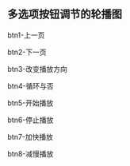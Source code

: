 ## 多选项按钮调节的轮播图
btn1-上一页

btn2-下一页

btn3-改变播放方向

btn4-循环与否

btn5-开始播放

btn6-停止播放

btn7-加快播放

btn8-减慢播放

